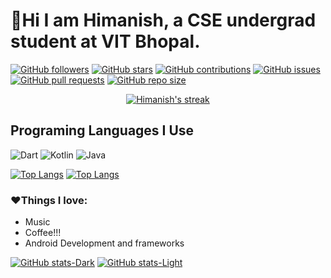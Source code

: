 
# 👋Hi I am Himanish, a CSE undergrad student at VIT Bhopal. #
<!-- User stats -->
[![GitHub followers](https://img.shields.io/github/followers/himanishm25?style=social)](https://github.com/himanishm25)
[![GitHub stars](https://img.shields.io/github/stars/himanishm25?style=social)](https://github.com/himanishm25)
[![GitHub contributions](https://img.shields.io/github/last-commit/himanishm25/himanishm25)](https://github.com/himanishm25/himanishm25)
[![GitHub issues](https://img.shields.io/github/issues/himanishm25/himanishm25)](https://github.com/himanishm25/himanishm25)
[![GitHub pull requests](https://img.shields.io/github/issues-pr/himanishm25/himanishm25)](https://github.com/himanishm25/himanishm25)
[![GitHub repo size](https://img.shields.io/github/repo-size/himanishm25/himanishm25)](https://github.com/himanishm25/himanishm25)

<p align="center">
    <a href="https://github.com/HimanishM25/github-readme-streak-stats">
        <img title="Himanish's Stats" alt="Himanish's streak" src="https://github-readme-streak-stats.herokuapp.com/?user=HimanishM25&theme=gruvbox&stroke=0000&background=060A0CD0">
    </a>
</p>

## Programing Languages I Use ##
![Dart](https://img.shields.io/badge/Dart-0175C2?&logo=dart&logoColor=white)
![Kotlin](https://img.shields.io/badge/Kotlin-0095D5?&logo=kotlin&logoColor=white)
![Java](https://img.shields.io/badge/Java-ED8B00?logo=openjdk&logoColor=white)


[![Top Langs](https://github-readme-stats.vercel.app/api/top-langs/?username=HimanishM25&size_weight=0.5&count_weight=0.5&layout=donut&theme=gruvbox#gh-dark-mode-only)](https://github.com/anuraghazra/github-readme-stats#gh-dark-mode-only)
[![Top Langs](https://github-readme-stats.vercel.app/api/top-langs/?username=HimanishM25&size_weight=0.5&count_weight=0.5&layout=compact&theme=gruvbox_light#gh-light-mode-only)](https://github.com/anuraghazra/github-readme-stats#gh-light-mode-only)   

### ❤️Things I love:
<ul>
  <li>Music</li>
  <li>Coffee!!!</li>
  <li>Android Development and frameworks</li>
</ul> 



[![GitHub stats-Dark](https://github-readme-stats.vercel.app/api?username=HimanishM25&show_icons=true&count_private=true&theme=gruvbox#gh-dark-mode-only)](https://github.com/anuraghazra/github-readme-stats#gh-dark-mode-only)
[![GitHub stats-Light](https://github-readme-stats.vercel.app/api?username=HimanishM25&show_icons=true&count_private=true&theme=gruvbox_light#gh-light-mode-only)](https://github.com/anuraghazra/github-readme-stats#gh-light-mode-only)




